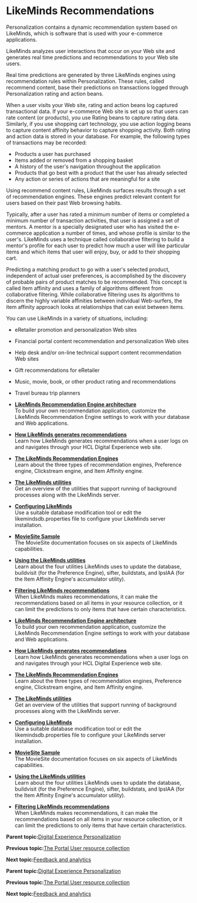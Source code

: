 # LikeMinds Recommendations

Personalization contains a dynamic recommendation system based on LikeMinds, which is software that is used with your e-commerce applications.

LikeMinds analyzes user interactions that occur on your Web site and generates real time predictions and recommendations to your Web site users.

Real time predictions are generated by three LikeMinds engines using recommendation rules within Personalization. These rules, called recommend content, base their predictions on transactions logged through Personalization rating and action beans.

When a user visits your Web site, rating and action beans log captured transactional data. If your e-commerce Web site is set up so that users can rate content \(or products\), you use Rating beans to capture rating data. Similarly, if you use shopping cart technology, you use action logging beans to capture content affinity behavior to capture shopping activity. Both rating and action data is stored in your database. For example, the following types of transactions may be recorded:

-   Products a user has purchased
-   Items added or removed from a shopping basket
-   A history of the user's navigation throughout the application
-   Products that go best with a product that the user has already selected
-   Any action or series of actions that are meaningful for a site

Using recommend content rules, LikeMinds surfaces results through a set of recommendation engines. These engines predict relevant content for users based on their past Web browsing habits.

Typically, after a user has rated a minimum number of items or completed a minimum number of transaction activities, that user is assigned a set of mentors. A mentor is a specially designated user who has visited the e-commerce application a number of times, and whose profile is similar to the user's. LikeMinds uses a technique called collaborative filtering to build a mentor's profile for each user to predict how much a user will like particular items and which items that user will enjoy, buy, or add to their shopping cart.

Predicting a matching product to go with a user's selected product, independent of actual user preferences, is accomplished by the discovery of probable pairs of product matches to be recommended. This concept is called item affinity and uses a family of algorithms different from collaborative filtering. While collaborative filtering uses its algorithms to discern the highly variable affinities between individual Web-surfers, the item affinity approach looks at relationships that can exist between items.

You can use LikeMinds in a variety of situations, including:

-   eRetailer promotion and personalization Web sites
-   Financial portal content recommendation and personalization Web sites
-   Help desk and/or on-line technical support content recommendation Web sites
-   Gift recommendations for eRetailer
-   Music, movie, book, or other product rating and recommendations
-   Travel bureau trip planners

-   **[LikeMinds Recommendation Engine architecture](../pzn/pzn_likeminds_recommendation_engine.md)**  
To build your own recommendation application, customize the LikeMinds Recommendation Engine settings to work with your database and Web applications.
-   **[How LikeMinds generates recommendations](../pzn/pzn_likeminds_generates_recommendations.md)**  
Learn how LikeMinds generates recommendations when a user logs on and navigates through your HCL Digital Experience web site.
-   **[The LikeMinds Recommendation Engines](../pzn/pzn_likeminds_recommendation_engines_3.md)**  
Learn about the three types of recommendation engines, Preference engine, Clickstream engine, and Item Affinity engine.
-   **[The LikeMinds utilities](../pzn/pzn_background_utility_processes.md)**  
Get an overview of the utilities that support running of background processes along with the LikeMinds server.
-   **[Configuring LikeMinds](../pzn/pzn_configure_likemind_servers.md)**  
Use a suitable database modification tool or edit the likemindsdb.properties file to configure your LikeMinds server installation.
-   **[MovieSite Sample](../pzn/pzn_moviesite_sample.md)**  
The MovieSite documentation focuses on six aspects of LikeMinds capabilities.
-   **[Using the LikeMinds utilities](../pzn/pzn_using_likeminds_utilities.md)**  
Learn about the four utilities LikeMinds uses to update the database, buildvisit \(for the Preference Engine\), sifter, buildstats, and lpsIAA \(for the Item Affinity Engine's accumulator utility\).
-   **[Filtering LikeMinds recommendations](../pzn/pzn_filter_likeminds_recommendations.md)**  
When LikeMinds makes recommendations, it can make the recommendations based on all items in your resource collection, or it can limit the predictions to only items that have certain characteristics.
-   **[LikeMinds Recommendation Engine architecture](../pzn/pzn_likeminds_recommendation_engine.md)**  
To build your own recommendation application, customize the LikeMinds Recommendation Engine settings to work with your database and Web applications.
-   **[How LikeMinds generates recommendations](../pzn/pzn_likeminds_generates_recommendations.md)**  
Learn how LikeMinds generates recommendations when a user logs on and navigates through your HCL Digital Experience web site.
-   **[The LikeMinds Recommendation Engines](../pzn/pzn_likeminds_recommendation_engines_3.md)**  
Learn about the three types of recommendation engines, Preference engine, Clickstream engine, and Item Affinity engine.
-   **[The LikeMinds utilities](../pzn/pzn_background_utility_processes.md)**  
Get an overview of the utilities that support running of background processes along with the LikeMinds server.
-   **[Configuring LikeMinds](../pzn/pzn_configure_likemind_servers.md)**  
Use a suitable database modification tool or edit the likemindsdb.properties file to configure your LikeMinds server installation.
-   **[MovieSite Sample](../pzn/pzn_moviesite_sample.md)**  
The MovieSite documentation focuses on six aspects of LikeMinds capabilities.
-   **[Using the LikeMinds utilities](../pzn/pzn_using_likeminds_utilities.md)**  
Learn about the four utilities LikeMinds uses to update the database, buildvisit \(for the Preference Engine\), sifter, buildstats, and lpsIAA \(for the Item Affinity Engine's accumulator utility\).
-   **[Filtering LikeMinds recommendations](../pzn/pzn_filter_likeminds_recommendations.md)**  
When LikeMinds makes recommendations, it can make the recommendations based on all items in your resource collection, or it can limit the predictions to only items that have certain characteristics.

**Parent topic:**[Digital Experience Personalization](../pzn/pzn_overview.md)

**Previous topic:**[The Portal User resource collection](../pzn/pzn_usr_rescoll.md)

**Next topic:**[Feedback and analytics](../pzn/pzn_feedbackanalytics.md)

**Parent topic:**[Digital Experience Personalization](../pzn/pzn_overview.md)

**Previous topic:**[The Portal User resource collection](../pzn/pzn_usr_rescoll.md)

**Next topic:**[Feedback and analytics](../pzn/pzn_feedbackanalytics.md)

